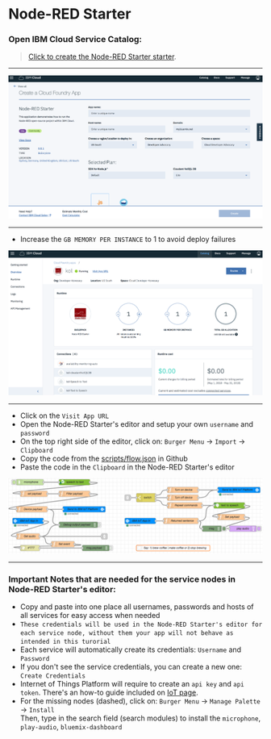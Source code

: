 # Node-RED Starter

### Open IBM Cloud Service Catalog:

> [Click to create the Node-RED Starter starter](https://console.bluemix.net/catalog/starters/node-red-starter).

<hr>

![](../img/node-red-catalog.png)

<hr>

* Increase the `GB MEMORY PER INSTANCE` to 1 to avoid deploy failures

![](../img/node-red-running-instance.png)

<hr>

* Click on the `Visit App URL`
* Open the Node-RED Starter's editor and setup your own `username` and `password`
* On the top right side of the editor, click on: `Burger Menu` -> `Import` -> `Clipboard`
* Copy the code from the [scripts/flow.json](scripts/flow.json) in Github
* Paste the code in the `Clipboard` in the Node-RED Starter's editor

![](../img/nodered-code.png)

<hr>

### Important Notes that are needed for the service nodes in Node-RED Starter's editor:

* Copy and paste into one place all usernames, passwords and hosts of all services for easy access when needed
* `These credentials will be used in the Node-RED Starter's editor for each service node, without them your app will not behave as intended in this turorial`
* Each service will automatically create its credentials: `Username` and `Password`
* If you don't see the service credentials, you can create a new one: `Create Credentials`
* Internet of Things Platform will require to create an `api key` and `api token`. There's an how-to guide included on [IoT page](iot.md#how-to).
* For the missing nodes (dashed), click on: `Burger Menu` -> `Manage Palette` -> `Install`
  <br>Then, type in the search field (search modules) to install the `microphone`, `play-audio`, `bluemix-dashboard`

